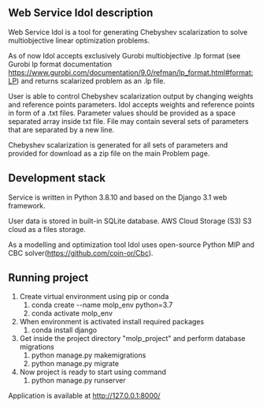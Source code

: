 ## **Web Service Idol description**
Web Service Idol is a tool for generating Chebyshev scalarization to solve multiobjective linear optimization problems.

As of now Idol accepts exclusively Gurobi multiobjective .lp format (see Gurobi lp format documentation https://www.gurobi.com/documentation/9.0/refman/lp_format.html#format:LP) and returns scalarized problem as an .lp file.

User is able to control Chebyshev scalarization output by changing weights and reference points parameters.
Idol accepts weights and reference points in form of a .txt files. Parameter values should be provided as a space separated array inside txt file.
File may contain several sets of parameters that are separated by a new line.

Chebyshev scalarization is generated for all sets of parameters and provided for download as a zip file on the main Problem page.

## **Development stack**
Service is written in Python 3.8.10 and based on the Django 3.1 web framework. 

User data is stored in built-in SQLite database. AWS Cloud Storage (S3) S3 cloud as a files storage.

As a modelling and optimization tool Idol uses open-source Python MIP and CBC solver(https://github.com/coin-or/Cbc).

## **Running project**
1.  Create virtual environment using pip or conda
    1.  conda create --name molp_env python=3.7
    1.  conda activate molp_env
1.  When environment is activated install required packages
    1.  conda install django
1.  Get inside the project directory "molp_project" and perform database migrations
    1.  python manage.py makemigrations
    1.  python manage.py migrate
1.  Now project is ready to start using command
    1.  python manage.py runserver
    
Application is available at http://127.0.0.1:8000/
